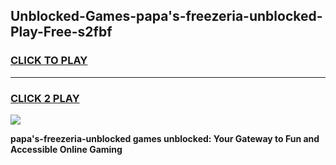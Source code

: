
## Unblocked-Games-papa's-freezeria-unblocked-Play-Free-s2fbf
<h3>
<a href="https://premium76.site?title=papa's-freezeria-unblocked&ref=21A">CLICK TO PLAY</a></h3>
<hr>

<h3>
<a href="https://premium76.site?title=papa's-freezeria-unblocked&ref=21A">CLICK 2 PLAY</a>
  
</h3>

<a href="https://premium76.site?title=papa's-freezeria-unblocked&ref=21A"><img src="https://clearcache.store/games.png"></a>


**papa's-freezeria-unblocked games unblocked: Your Gateway to Fun and Accessible Online Gaming**
